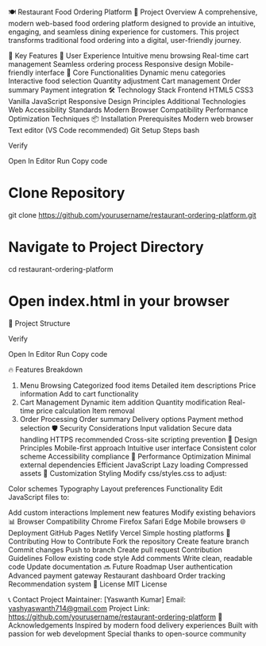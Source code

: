 🍽️ Restaurant Food Ordering Platform
🚀 Project Overview
A comprehensive, modern web-based food ordering platform designed to provide an intuitive, engaging, and seamless dining experience for customers. This project transforms traditional food ordering into a digital, user-friendly journey.

🌟 Key Features
🍳 User Experience
Intuitive menu browsing
Real-time cart management
Seamless ordering process
Responsive design
Mobile-friendly interface
🛒 Core Functionalities
Dynamic menu categories
Interactive food selection
Quantity adjustment
Cart management
Order summary
Payment integration
🛠️ Technology Stack
Frontend
HTML5
CSS3
Vanilla JavaScript
Responsive Design Principles
Additional Technologies
Web Accessibility Standards
Modern Browser Compatibility
Performance Optimization Techniques
📦 Installation
Prerequisites
Modern web browser
Text editor (VS Code recommended)
Git
Setup Steps
bash

Verify

Open In Editor
Run
Copy code
# Clone Repository
git clone https://github.com/yourusername/restaurant-ordering-platform.git

# Navigate to Project Directory
cd restaurant-ordering-platform

# Open index.html in your browser
📁 Project Structure

Verify

Open In Editor
Run
Copy code

🔥 Features Breakdown
1. Menu Browsing
Categorized food items
Detailed item descriptions
Price information
Add to cart functionality
2. Cart Management
Dynamic item addition
Quantity modification
Real-time price calculation
Item removal
3. Order Processing
Order summary
Delivery options
Payment method selection
🛡️ Security Considerations
Input validation
Secure data handling
HTTPS recommended
Cross-site scripting prevention
🎨 Design Principles
Mobile-first approach
Intuitive user interface
Consistent color scheme
Accessibility compliance
🚀 Performance Optimization
Minimal external dependencies
Efficient JavaScript
Lazy loading
Compressed assets
🔧 Customization
Styling
Modify css/styles.css to adjust:

Color schemes
Typography
Layout preferences
Functionality
Edit JavaScript files to:

Add custom interactions
Implement new features
Modify existing behaviors
📊 Browser Compatibility
Chrome
Firefox
Safari
Edge
Mobile browsers
🌐 Deployment
GitHub Pages
Netlify
Vercel
Simple hosting platforms
🤝 Contributing
How to Contribute
Fork the repository
Create feature branch
Commit changes
Push to branch
Create pull request
Contribution Guidelines
Follow existing code style
Add comments
Write clean, readable code
Update documentation
🔜 Future Roadmap
User authentication
Advanced payment gateway
Restaurant dashboard
Order tracking
Recommendation system
📝 License
MIT License

📞 Contact
Project Maintainer: [Yaswanth Kumar]
Email: yashyaswanth714@gmail.com
Project Link: https://github.com/yourusername/restaurant-ordering-platform
🌟 Acknowledgements
Inspired by modern food delivery experiences
Built with passion for web development
Special thanks to open-source community
